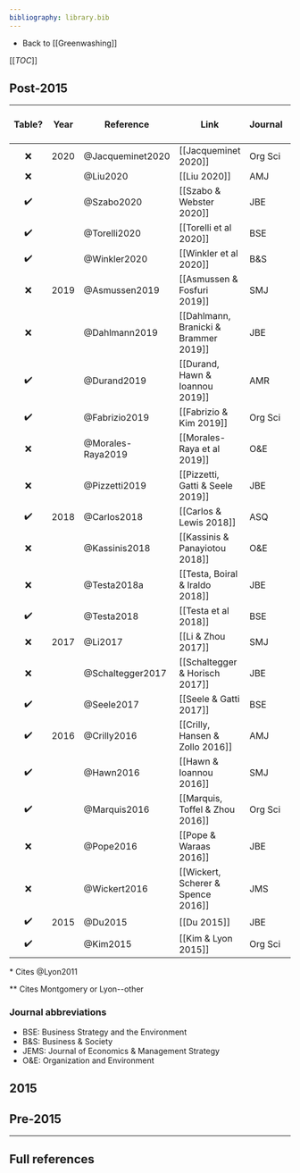```yaml
---
bibliography: library.bib
---
```


* Back to [[Greenwashing]]

[[_TOC_]]

## Post-2015

Table?              | Year  | Reference         | Link                                  | Journal   | Cites L&M 2015?       
:-:                 | ---   | -------           | ------                                | ---       | :-:                   
:x:                 | 2020  | @Jacqueminet2020  | [[Jacqueminet 2020]]                  | Org Sci   | :x:                   
:x:                 |       | @Liu2020          | [[Liu 2020]]                          | AMJ       | :x:                   
:heavy_check_mark:  |       | @Szabo2020        | [[Szabo & Webster 2020]]              | JBE       | :x:                   
:heavy_check_mark:  |       | @Torelli2020      | [[Torelli et al 2020]]                | BSE       | :heavy_check_mark:    
:heavy_check_mark:  |       | @Winkler2020      | [[Winkler et al 2020]]                | B&S       | :heavy_check_mark:
:x:                 | 2019  | @Asmussen2019     | [[Asmussen & Fosfuri 2019]]           | SMJ       | :heavy_check_mark:
:x:                 |       | @Dahlmann2019     | [[Dahlmann, Branicki & Brammer 2019]] | JBE       | :heavy_check_mark:
:heavy_check_mark:  |       | @Durand2019       | [[Durand, Hawn & Ioannou 2019]]       | AMR       | :heavy_check_mark:
:heavy_check_mark:  |       | @Fabrizio2019     | [[Fabrizio & Kim 2019]]               | Org Sci   | :x: *
:x:                 |       | @Morales-Raya2019 | [[Morales-Raya et al 2019]]           | O&E       | :heavy_check_mark:
:x:                 |       | @Pizzetti2019     | [[Pizzetti, Gatti & Seele 2019]]      | JBE       | :x: *
:heavy_check_mark:  | 2018  | @Carlos2018       | [[Carlos & Lewis 2018]]               | ASQ       | :x: *
:x:                 |       | @Kassinis2018     | [[Kassinis & Panayiotou 2018]]        | O&E       | :heavy_check_mark:
:x:                 |       | @Testa2018a       | [[Testa, Boiral & Iraldo 2018]]       | JBE       | :heavy_check_mark:
:heavy_check_mark:  |       | @Testa2018        | [[Testa et al 2018]]                  | BSE       | :heavy_check_mark:
:x:                 | 2017  | @Li2017           | [[Li & Zhou 2017]]                    | SMJ       | :x: **
:x:                 |       | @Schaltegger2017  | [[Schaltegger & Horisch 2017]]        | JBE       | :x:
:heavy_check_mark:  |       | @Seele2017        | [[Seele & Gatti 2017]]                | BSE       | :x: *
:heavy_check_mark:  | 2016  | @Crilly2016       | [[Crilly, Hansen & Zollo 2016]]       | AMJ       | :x:
:heavy_check_mark:  |       | @Hawn2016         | [[Hawn & Ioannou 2016]]               | SMJ       | :x: **
:heavy_check_mark:  |       | @Marquis2016      | [[Marquis, Toffel & Zhou 2016]]       | Org Sci   | :heavy_check_mark:
:x:                 |       | @Pope2016         | [[Pope & Waraas 2016]]                | JBE       | :x: *
:x:                 |       | @Wickert2016      | [[Wickert, Scherer & Spence 2016]]    | JMS       | :heavy_check_mark:
:heavy_check_mark:  | 2015  | @Du2015           | [[Du 2015]]                           | JBE       | :x: *
:heavy_check_mark:  |       | @Kim2015          | [[Kim & Lyon 2015]]                   | Org Sci   | :x: *

\* Cites @Lyon2011

\** Cites Montgomery or Lyon--other

### Journal abbreviations

* BSE: Business Strategy and the Environment
* B&S: Business & Society
* JEMS: Journal of Economics & Management Strategy
* O&E: Organization and Environment

## 2015

## Pre-2015

---

## Full references